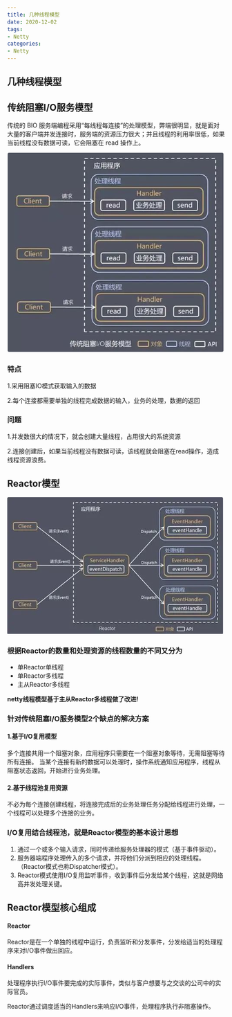 ```yaml
---
title: 几种线程模型
date: 2020-12-02
tags:
- Netty
categories:
- Netty
---
```



## 几种线程模型 

## 传统阻塞I/O服务模型 

传统的 BIO 服务端编程采用“每线程每连接”的处理模型，弊端很明显，就是面对大量的客户端并发连接时，服务端的资源压力很大；并且线程的利用率很低，如果当前线程没有数据可读，它会阻塞在 read 操作上。

![image-20211223155848216](././images/image-20211223155848216.png)

### 特点 

1.采用阻塞IO模式获取输入的数据 

2.每个连接都需要单独的线程完成数据的输入，业务的处理，数据的返回 

### 问题
1.并发数很大的情况下，就会创建大量线程，占用很大的系统资源

2.连接创建后，如果当前线程没有数据可读，该线程就会阻塞在read操作，造成线程资源浪费。


## Reactor模型 

![image-20211223155944015](./images/image-20211223155944015.png)

### 根据Reactor的数量和处理资源的线程数量的不同又分为

- 单Reactor单线程
- 单Reactor多线程
- 主从Reactor多线程

**netty线程模型基于主从Reactor多线程做了改进!**



### 针对传统阻塞I/O服务模型2个缺点的解决方案



#### 1.基于I/O复用模型 

多个连接共用一个阻塞对象，应用程序只需要在一个阻塞对象等待，无需阻塞等待所有连接。
当某个连接有新的数据可以处理时，操作系统通知应用程序，线程从阻塞状态返回，开始进行业务处理。

#### 2.基于线程池复用资源

不必为每个连接创建线程，将连接完成后的业务处理任务分配给线程进行处理，一个线程可以处理多个连接的业务。



### I/O复用结合线程池，就是Reactor模型的基本设计思想
1. 通过一个或多个输入请求，同时传递给服务处理器的模式（基于事件驱动）。
2. 服务器端程序处理传入的多个请求，并将他们分派到相应的处理线程。 （Reactor模式也称Dispatcher模式）。
3. Reactor模式使用I/O复用监听事件，收到事件后分发给某个线程，这就是网络高并发处理关键。



## Reactor模型核心组成

#### Reactor
Reactor是在一个单独的线程中运行，负责监听和分发事件，分发给适当的处理程序来对I/O事件做出回应。

#### Handlers
处理程序执行I/O事件要完成的实际事件，类似与客户想要与之交谈的公司中的实际官员。

Reactor通过调度适当的Handlers来响应I/O事件，处理程序执行非阻塞操作。
